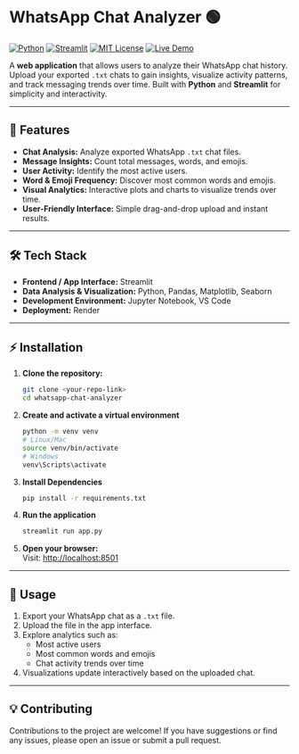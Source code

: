 # WhatsApp Chat Analyzer 🟢

[![Python](https://img.shields.io/badge/Python-3.13-blue)](https://www.python.org/)
[![Streamlit](https://img.shields.io/badge/Streamlit-1.30-orange)](https://streamlit.io/)
[![MIT License](https://img.shields.io/badge/License-MIT-green)](LICENSE)
[![Live Demo](https://img.shields.io/badge/Live%20Demo-Click%20Here-brightgreen)](https://whatsapp-chat-analyzer-hgat.onrender.com/)

A **web application** that allows users to analyze their WhatsApp chat history. Upload your exported `.txt` chats to gain insights, visualize activity patterns, and track messaging trends over time. Built with **Python** and **Streamlit** for simplicity and interactivity.

---

## 🚀 Features

- **Chat Analysis:** Analyze exported WhatsApp `.txt` chat files.  
- **Message Insights:** Count total messages, words, and emojis.  
- **User Activity:** Identify the most active users.  
- **Word & Emoji Frequency:** Discover most common words and emojis.  
- **Visual Analytics:** Interactive plots and charts to visualize trends over time.  
- **User-Friendly Interface:** Simple drag-and-drop upload and instant results.  

---

## 🛠 Tech Stack

- **Frontend / App Interface:** Streamlit  
- **Data Analysis & Visualization:** Python, Pandas, Matplotlib, Seaborn  
- **Development Environment:** Jupyter Notebook, VS Code  
- **Deployment:** Render  

---

## ⚡ Installation

1. **Clone the repository:**  
   ```bash
   git clone <your-repo-link>
   cd whatsapp-chat-analyzer

2. **Create and activate a virtual environment**
    ```bash
    python -m venv venv
    # Linux/Mac
    source venv/bin/activate
    # Windows
    venv\Scripts\activate

3. **Install Dependencies**
    ```bash
    pip install -r requirements.txt

4. **Run the application**
    ```bash
    streamlit run app.py

5. **Open your browser:**  
    Visit: [http://localhost:8501](http://localhost:8501)

---

## 📝 Usage

1. Export your WhatsApp chat as a `.txt` file.
2. Upload the file in the app interface.
3. Explore analytics such as:
    - Most active users
    - Most common words and emojis
    - Chat activity trends over time
4. Visualizations update interactively based on the uploaded chat.

---

## 💡 Contributing

Contributions to the project are welcome! If you have suggestions or find any issues, please open an issue or submit a pull request.
